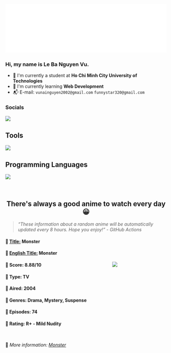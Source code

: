 
<img src="svg/nai.svg" />

<br />

<h3>Hi, my name is <strong>Le Ba Nguyen Vu</strong>.</h3>

- 🏫 I'm currently a student at **Ho Chi Minh City University of Technologies**
- 👀 I'm currently learning **Web Development**
- 📬 E-mail: `vunainguyen2002@gmail.com` `funnystar320@gmail.com`


<h3>Socials</h3>
<a target="_blank" href="https://instagram.com/vu.le1352"><img src="https://img.shields.io/badge/Instagram-%23E4405F.svg?style=for-the-badge&logo=Instagram&logoColor=white" /></a>

<p>
  <h2>Tools</h2>
  <a href="https://skillicons.dev">
    <img src="https://skillicons.dev/icons?i=git,dotnet,mongodb,express,react,nodejs,bootstrap,tailwind,laravel,docker&theme=dark" />
  </a>

  <br />

  <h2>Programming Languages</h2>

  <a href="https://skillicons.dev">
    <img src="https://skillicons.dev/icons?i=javascript,typescript,html,css,cs,php&theme=dark" />
  </a>
</p>

<br />

<h2 align="center">There's always a good anime to watch every day 😀</h2>

<blockquote>
<i>
<q>These information about a random anime will be automatically updated every 8 hours. Hope you enjoy!</q> - GitHub Actions
</i>
</blockquote>

<h4>
  <strong>🥭 <u>Title:</u></strong> Monster
</h4>

<h4>🌿 <u>English Title:</u> Monster</h4>

<img align="right" width="170" src=https://cdn.myanimelist.net/images/anime/10/18793.jpg />

<h4>🌱 Score: 8.88/10</h4>

<h4>🌲 Type: TV</h4>

<h4>🌴 Aired: 2004</h4>

<h4>🌵 Genres: Drama, Mystery, Suspense</h4>

<h4>🥑 Episodes: 74</h4>

<h4>🍏 Rating: R+ - Mild Nudity</h4>

<br />

🍂 *More information: [Monster](https://myanimelist.net/anime/19/Monster)*
    